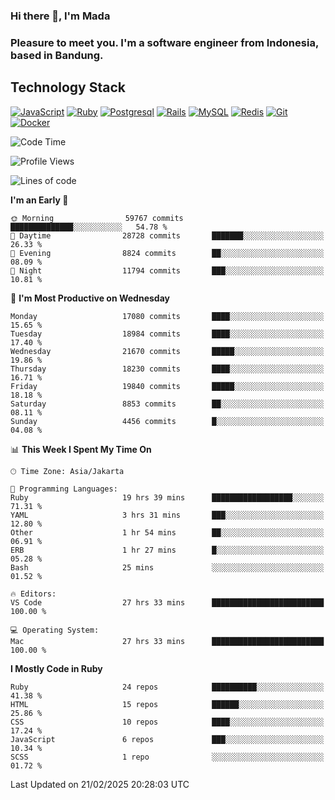 ### Hi there 👋, I'm Mada
### Pleasure to meet you. I'm a software engineer from Indonesia, based in Bandung.

## Technology Stack

[![JavaScript](https://img.shields.io/badge/-JavaScript-%23F7DF1C?style=flat-square&logo=javascript&logoColor=000000&labelColor=%23F7DF1C&color=%23FFCE5A)](https://www.javascript.com/)
[![Ruby](https://img.shields.io/badge/Ruby-CC342D?style=flat-square&logo=ruby&logoColor=white)](https://www.ruby-lang.org/en/)
[![Postgresql](https://img.shields.io/badge/PostgreSQL-316192?style=flat-square&logo=postgresql&logoColor=ffffff)](https://www.postgresql.org/)
[![Rails](https://img.shields.io/badge/Ruby_on_Rails-CC0000?style=flat-square&logo=ruby-on-rails&logoColor=white)](https://rubyonrails.org/)
[![MySQL](https://img.shields.io/badge/-MySQL-4479A1?style=flat-square&logo=MySQL&logoColor=ffffff)](https://www.mysql.com/)
[![Redis](https://img.shields.io/badge/-Redis-DC382D?style=flat-square&logo=Redis&logoColor=ffffff)](https://redis.io/)
[![Git](https://img.shields.io/badge/-Git-%23F05032?style=flat-square&logo=git&logoColor=%23ffffff)](https://git-scm.com/)
[![Docker](https://img.shields.io/badge/-Docker-2496ED?style=flat-square&logo=docker&logoColor=ffffff)](https://www.docker.com/)
<!--
**madaarya/madaarya** is a ✨ _special_ ✨ repository because its `README.md` (this file) appears on your GitHub profile.

Here are some ideas to get you started:

- 🔭 I’m currently working on ...
- 🌱 I’m currently learning ...
- 👯 I’m looking to collaborate on ...
- 🤔 I’m looking for help with ...
- 💬 Ask me about ...
- 📫 How to reach me: ...
- 😄 Pronouns: ...
- ⚡ Fun fact: ...
-->
<!--START_SECTION:waka-->
![Code Time](http://img.shields.io/badge/Code%20Time-7%2C036%20hrs%2047%20mins-blue)

![Profile Views](http://img.shields.io/badge/Profile%20Views-0-blue)

![Lines of code](https://img.shields.io/badge/From%20Hello%20World%20I%27ve%20Written-47.3%20million%20lines%20of%20code-blue)

**I'm an Early 🐤** 

```text
🌞 Morning                59767 commits       ██████████████░░░░░░░░░░░   54.78 % 
🌆 Daytime                28728 commits       ███████░░░░░░░░░░░░░░░░░░   26.33 % 
🌃 Evening                8824 commits        ██░░░░░░░░░░░░░░░░░░░░░░░   08.09 % 
🌙 Night                  11794 commits       ███░░░░░░░░░░░░░░░░░░░░░░   10.81 % 
```
📅 **I'm Most Productive on Wednesday** 

```text
Monday                   17080 commits       ████░░░░░░░░░░░░░░░░░░░░░   15.65 % 
Tuesday                  18984 commits       ████░░░░░░░░░░░░░░░░░░░░░   17.40 % 
Wednesday                21670 commits       █████░░░░░░░░░░░░░░░░░░░░   19.86 % 
Thursday                 18230 commits       ████░░░░░░░░░░░░░░░░░░░░░   16.71 % 
Friday                   19840 commits       █████░░░░░░░░░░░░░░░░░░░░   18.18 % 
Saturday                 8853 commits        ██░░░░░░░░░░░░░░░░░░░░░░░   08.11 % 
Sunday                   4456 commits        █░░░░░░░░░░░░░░░░░░░░░░░░   04.08 % 
```


📊 **This Week I Spent My Time On** 

```text
🕑︎ Time Zone: Asia/Jakarta

💬 Programming Languages: 
Ruby                     19 hrs 39 mins      ██████████████████░░░░░░░   71.31 % 
YAML                     3 hrs 31 mins       ███░░░░░░░░░░░░░░░░░░░░░░   12.80 % 
Other                    1 hr 54 mins        ██░░░░░░░░░░░░░░░░░░░░░░░   06.91 % 
ERB                      1 hr 27 mins        █░░░░░░░░░░░░░░░░░░░░░░░░   05.28 % 
Bash                     25 mins             ░░░░░░░░░░░░░░░░░░░░░░░░░   01.52 % 

🔥 Editors: 
VS Code                  27 hrs 33 mins      █████████████████████████   100.00 % 

💻 Operating System: 
Mac                      27 hrs 33 mins      █████████████████████████   100.00 % 
```

**I Mostly Code in Ruby** 

```text
Ruby                     24 repos            ██████████░░░░░░░░░░░░░░░   41.38 % 
HTML                     15 repos            ██████░░░░░░░░░░░░░░░░░░░   25.86 % 
CSS                      10 repos            ████░░░░░░░░░░░░░░░░░░░░░   17.24 % 
JavaScript               6 repos             ███░░░░░░░░░░░░░░░░░░░░░░   10.34 % 
SCSS                     1 repo              ░░░░░░░░░░░░░░░░░░░░░░░░░   01.72 % 
```




 Last Updated on 21/02/2025 20:28:03 UTC
<!--END_SECTION:waka-->
